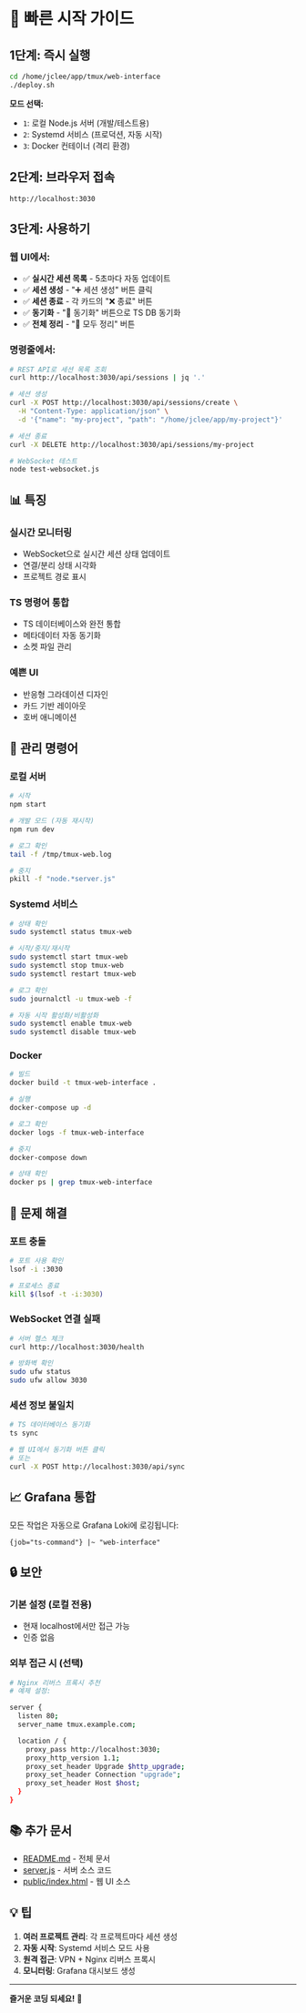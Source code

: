 # 🚀 빠른 시작 가이드

## 1단계: 즉시 실행

```bash
cd /home/jclee/app/tmux/web-interface
./deploy.sh
```

**모드 선택:**
- `1`: 로컬 Node.js 서버 (개발/테스트용)
- `2`: Systemd 서비스 (프로덕션, 자동 시작)
- `3`: Docker 컨테이너 (격리 환경)

## 2단계: 브라우저 접속

```
http://localhost:3030
```

## 3단계: 사용하기

### 웹 UI에서:
- ✅ **실시간 세션 목록** - 5초마다 자동 업데이트
- ✅ **세션 생성** - "➕ 세션 생성" 버튼 클릭
- ✅ **세션 종료** - 각 카드의 "❌ 종료" 버튼
- ✅ **동기화** - "🔗 동기화" 버튼으로 TS DB 동기화
- ✅ **전체 정리** - "🧹 모두 정리" 버튼

### 명령줄에서:

```bash
# REST API로 세션 목록 조회
curl http://localhost:3030/api/sessions | jq '.'

# 세션 생성
curl -X POST http://localhost:3030/api/sessions/create \
  -H "Content-Type: application/json" \
  -d '{"name": "my-project", "path": "/home/jclee/app/my-project"}'

# 세션 종료
curl -X DELETE http://localhost:3030/api/sessions/my-project

# WebSocket 테스트
node test-websocket.js
```

## 📊 특징

### 실시간 모니터링
- WebSocket으로 실시간 세션 상태 업데이트
- 연결/분리 상태 시각화
- 프로젝트 경로 표시

### TS 명령어 통합
- TS 데이터베이스와 완전 통합
- 메타데이터 자동 동기화
- 소켓 파일 관리

### 예쁜 UI
- 반응형 그라데이션 디자인
- 카드 기반 레이아웃
- 호버 애니메이션

## 🔧 관리 명령어

### 로컬 서버
```bash
# 시작
npm start

# 개발 모드 (자동 재시작)
npm run dev

# 로그 확인
tail -f /tmp/tmux-web.log

# 중지
pkill -f "node.*server.js"
```

### Systemd 서비스
```bash
# 상태 확인
sudo systemctl status tmux-web

# 시작/중지/재시작
sudo systemctl start tmux-web
sudo systemctl stop tmux-web
sudo systemctl restart tmux-web

# 로그 확인
sudo journalctl -u tmux-web -f

# 자동 시작 활성화/비활성화
sudo systemctl enable tmux-web
sudo systemctl disable tmux-web
```

### Docker
```bash
# 빌드
docker build -t tmux-web-interface .

# 실행
docker-compose up -d

# 로그 확인
docker logs -f tmux-web-interface

# 중지
docker-compose down

# 상태 확인
docker ps | grep tmux-web-interface
```

## 🐛 문제 해결

### 포트 충돌
```bash
# 포트 사용 확인
lsof -i :3030

# 프로세스 종료
kill $(lsof -t -i:3030)
```

### WebSocket 연결 실패
```bash
# 서버 헬스 체크
curl http://localhost:3030/health

# 방화벽 확인
sudo ufw status
sudo ufw allow 3030
```

### 세션 정보 불일치
```bash
# TS 데이터베이스 동기화
ts sync

# 웹 UI에서 동기화 버튼 클릭
# 또는
curl -X POST http://localhost:3030/api/sync
```

## 📈 Grafana 통합

모든 작업은 자동으로 Grafana Loki에 로깅됩니다:

```
{job="ts-command"} |~ "web-interface"
```

## 🔒 보안

### 기본 설정 (로컬 전용)
- 현재 localhost에서만 접근 가능
- 인증 없음

### 외부 접근 시 (선택)
```bash
# Nginx 리버스 프록시 추천
# 예제 설정:

server {
  listen 80;
  server_name tmux.example.com;

  location / {
    proxy_pass http://localhost:3030;
    proxy_http_version 1.1;
    proxy_set_header Upgrade $http_upgrade;
    proxy_set_header Connection "upgrade";
    proxy_set_header Host $host;
  }
}
```

## 📚 추가 문서

- [README.md](README.md) - 전체 문서
- [server.js](server.js) - 서버 소스 코드
- [public/index.html](public/index.html) - 웹 UI 소스

## 💡 팁

1. **여러 프로젝트 관리**: 각 프로젝트마다 세션 생성
2. **자동 시작**: Systemd 서비스 모드 사용
3. **원격 접근**: VPN + Nginx 리버스 프록시
4. **모니터링**: Grafana 대시보드 생성

---

**즐거운 코딩 되세요!** 🎉
